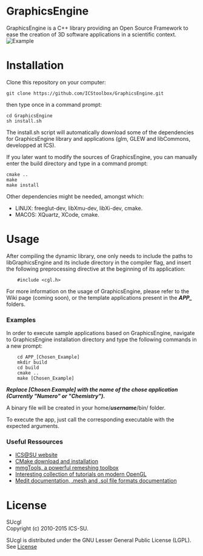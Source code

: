 # GraphicsEngine
GraphicsEngine is a C++ library providing an Open Source Framework to ease the creation of 3D software applications in a scientific context.
![Example](https://cloud.githubusercontent.com/assets/11873158/12479197/d67e8e90-c039-11e5-8c36-1402adbf06c3.png "NumeRO example")

# Installation

Clone this repository on your computer:
```
git clone https://github.com/ICStoolbox/GraphicsEngine.git
```
then type once in a command prompt:
```
cd GraphicsEngine
sh install.sh
```

The install.sh script will automatically download some of the dependencies for GraphicsEngine library and applications (glm, GLEW and libCommons, developped at ICS).

If you later want to modify the sources of GraphicsEngine, you can manually enter the build directory and type in a command prompt:
```
cmake ..
make
make install
```

Other dependencies might be needed, amongst which:
* LINUX: freeglut-dev, libXmu-dev, libXi-dev, cmake.
* MACOS: XQuartz, XCode, cmake.


# Usage

After compiling the dynamic library, one only needs to include the paths to libGraphicsEngine and its include directory in the compiler flag, and insert the following preprocessing directive at the beginning of its application:

        #include <cgl.h>

For more information on the usage of GraphicsEngine, please refer to the Wiki page (coming soon), or the template applications present in the ***APP_*** folders.

### Examples

In order to execute sample applications based on GraphicsEngine, navigate to GraphicsEngine
installation directory and type the following commands in a new prompt:

        cd APP_[Chosen_Example]
        mkdir build
        cd build
        cmake ..
        make [Chosen_Example]

***Replace [Chosen Example] with the name of the chose application (Currently "Numero" or "Chemistry").***

A binary file will be created in your  home/***username***/bin/  folder. 

To execute the app, just call the corresponding executable with the expected arguments.

### Useful Ressources

* [ICS@SU website](http://ics.sorbonne-universites.fr/)
* [CMake download and installation](https://cmake.org/download/)
* [mmgTools, a powerful remeshing toolbox](https://github.com/MmgTools/mmg)
* [Interesting collection of tutorials on modern OpenGL](http://www.opengl-tutorial.org/)
* [Medit documentation, .mesh and .sol file formats documentation](http://www.ann.jussieu.fr/frey/logiciels/Docmedit.dir/Docmedit.html#SECTION00030000000000000000)


# License

SUcgl  
Copyright (c) 2010-2015 ICS-SU.

SUcgl is distributed under the GNU Lesser General Public License
(LGPL). See [License](LICENSE.md)

